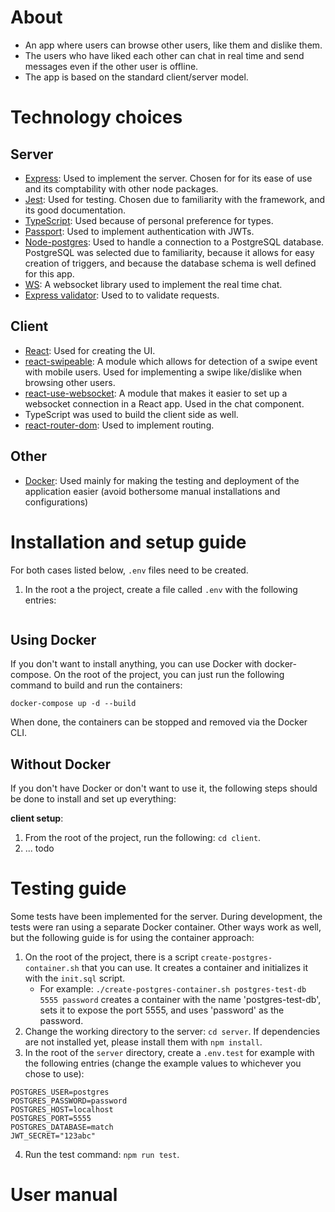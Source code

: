 # About
- An app where users can browse other users, like them and dislike them.
- The users who have liked each other can chat in real time and send messages even if the other user is offline.
- The app is based on the standard client/server model.

# Technology choices
## Server
- [Express](https://expressjs.com/): Used to implement the server. Chosen for for its ease of use and its comptability with other node packages.
- [Jest](https://jestjs.io/): Used for testing. Chosen due to familiarity with the framework, and its good documentation.
- [TypeScript](https://www.typescriptlang.org/): Used because of personal preference for types.
- [Passport](https://www.passportjs.org/): Used to implement authentication with JWTs.
- [Node-postgres](https://node-postgres.com/): Used to handle a connection to a PostgreSQL database. PostgreSQL was selected due to familiarity, because it allows for easy creation of triggers, and because the database schema is well defined for this app.
- [WS](https://www.npmjs.com/package/ws): A websocket library used to implement the real time chat.
- [Express validator](https://express-validator.github.io/docs): Used to to validate requests.

## Client
- [React](https://react.dev/): Used for creating the UI.
- [react-swipeable](react-swipeable): A module which allows for detection of a swipe event with mobile users. Used for implementing a swipe like/dislike when browsing other users.
- [react-use-websocket](https://www.npmjs.com/package/react-use-websocket): A module that makes it easier to set up a websocket connection in a React app. Used in the chat component.
- TypeScript was used to build the client side as well.
- [react-router-dom](https://www.npmjs.com/package/react-router-dom): Used to implement routing.

## Other
- [Docker](https://www.docker.com/): Used mainly for making the testing and deployment of the application easier (avoid bothersome manual installations and configurations)

# Installation and setup guide
For both cases listed below, `.env` files need to be created.
1. In the root a the project, create a file called `.env` with the following entries:
```

```

## Using Docker
If you don't want to install anything, you can use Docker with docker-compose. On the root of the project, you can just run the following command to build and run the containers:
```
docker-compose up -d --build
```
When done, the containers can be stopped and removed via the Docker CLI.

## Without Docker
If you don't have Docker or don't want to use it, the following steps should be done to install and set up everything:

**client setup**:
1. From the root of the project, run the following: `cd client`.
2. ... todo

# Testing guide
Some tests have been implemented for the server. During development, the tests were ran using a separate Docker container. Other ways work as well, but the following guide is for using the container approach:
1. On the root of the project, there is a script `create-postgres-container.sh` that you can use. It creates a container and initializes it with the `init.sql` script.
    - For example: `./create-postgres-container.sh postgres-test-db 5555 password` creates a container with the name 'postgres-test-db', sets it to expose the port 5555, and uses 'password' as the password.
2. Change the working directory to the server: `cd server`. If dependencies are not installed yet, please install them with `npm install`.
3. In the root of the `server` directory, create a `.env.test` for example with the following entries (change the example values to whichever you chose to use):
```
POSTGRES_USER=postgres
POSTGRES_PASSWORD=password
POSTGRES_HOST=localhost
POSTGRES_PORT=5555
POSTGRES_DATABASE=match
JWT_SECRET="123abc"
```
4. Run the test command: `npm run test`.


# User manual